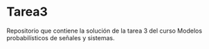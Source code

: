 # Tarea3
Repositorio que contiene la solución de la tarea 3 del curso Modelos probabilísticos de señales y sistemas.
